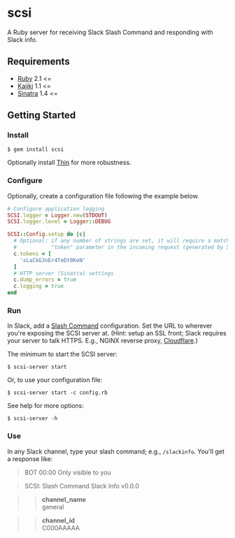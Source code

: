 # scsi

A Ruby server for receiving Slack Slash Command and responding with Slack info.

## Requirements

- [Ruby](https://www.ruby-lang.org/) 2.1 <=
- [Kajiki](https://kenjij.github.io/kajiki/) 1.1 <=
- [Sinatra](http://www.sinatrarb.com) 1.4 <=

## Getting Started

### Install

```
$ gem install scsi
```

Optionally install [Thin](http://code.macournoyer.com/thin/) for more robustness.

### Configure

Optionally, create a configuration file following the example below.

```ruby
# Configure application logging
SCSI.logger = Logger.new(STDOUT)
SCSI.logger.level = Logger::DEBUG

SCSI::Config.setup do |c|
  # Optional: if any number of strings are set, it will require a matching
  #           "token" parameter in the incoming request (generated by Slack)
  c.tokens = [
    'sLaCkG3nEr4TeDt0KeN'
  ]
  # HTTP server (Sinatra) settings
  c.dump_errors = true
  c.logging = true
end
```

### Run

In Slack, add a [Slash Command](https://my.slack.com/apps/A0F82E8CA-slash-commands) configuration. Set the URL to wherever you're exposing the SCSI server at. (Hint: setup an SSL front; Slack requires your server to talk HTTPS. E.g., NGINX reverse proxy, [Cloudflare](https://www.cloudflare.com/ssl/).)

The minimum to start the SCSI server:

```
$ scsi-server start
```

Or, to use your configuration file:

```
$ scsi-server start -c config.rb
```

See help for more options:

```
$ scsi-server -h
```

### Use

In any Slack channel, type your slash command; e.g., `/slackinfo`. You'll get a response like:

> BOT 00:00 Only visible to you

> SCSI: Slash Command Slack Info v0.0.0

> > **channel_name**  
> > general

> > **channel_id**  
> > C000AAAAA

